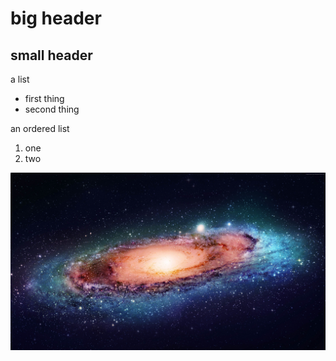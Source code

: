 # big header
## small header

a list
* first thing
* second thing

an ordered list
1. one
2. two

![a galaxy picture](https://github.com/lexxxi2018/lexxxi2018.github.io/blob/main/galaxy.jpg?raw=true)
